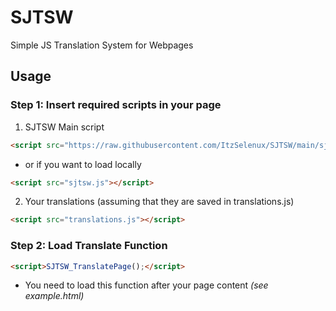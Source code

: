 # SJTSW
Simple JS Translation System for Webpages

## Usage

### Step 1: Insert required scripts in your page

1. SJTSW Main script

```html
<script src="https://raw.githubusercontent.com/ItzSelenux/SJTSW/main/sjtsw.js"></script>
```
- or if you want to load locally

```html
<script src="sjtsw.js"></script>
```

2. Your translations (assuming that they are saved in translations.js)

```html
<script src="translations.js"></script>
```

### Step 2: Load Translate Function 

```html
<script>SJTSW_TranslatePage();</script>
```

- You need to load this function after your page content *(see example.html)*